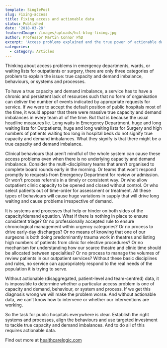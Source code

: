 ```yaml
---
template: SinglePost
slug: Fixing-access
title: Fixing access and actionable data
status: Published
date: '2018-03-28'
featuredImage: /images/uploads/hcl-blog-fixing.jpg
author: Professor Martin Connor PhD
excerpt: 'Access problems explained and the true power of actionable data. '
categories:
  - category: Articles
---
```

Thinking about access problems in emergency departments, wards, or waiting lists for outpatients or surgery, there are only three categories of problem to explain the issue: true capacity and demand imbalance, behaviours, or systems and processes.



To have a true capacity and demand imbalance, a service has to have a chronic and persistent lack of resources such that no form of organisation can deliver the number of events indicated by appropriate requests for service. If we were to accept the default position of public hospitals most of the time, it would appear that there were massive true capacity and demand imbalances in every team all of the time. But that is because the usual headline measures lie. Long waits in Emergency Department, huge and long waiting lists for Outpatients, huge and long waiting lists for Surgery and high numbers of patients waiting too long in hospital beds do not signify true capacity and demand imbalances. What they signify is that there might be a true capacity and demand imbalance.



Clinical behaviours that aren’t mindful of the whole system can cause these access problems even when there is no underlying capacity and demand imbalance. Consider the multi-disciplinary teams that aren’t organised to complete board rounds early in the morning. Or teams that won’t respond promptly to requests from Emergency Department for review or admission. Or won’t process referrals in a timely or consistent way. Or who allow outpatient clinic capacity to be opened and closed without control. Or who select patients out of time-order for assessment or treatment. All these types of behaviours will cause huge variations in supply that will drive long waiting and cause problems irrespective of demand.



It is systems and processes that help or hinder on both sides of the capacity/demand equation. What if there is nothing in place to ensure consistent triage? Or no professionally accepted rule to ensure chronological management within urgency categories? Or no process to drive early-day discharges? Or no means of knowing that one of our surgeons is both doing predominantly trauma work in theatres and listing high numbers of patients from clinic for elective procedures? Or no mechanism for understanding how our scarce theatre and clinic time should be allocated between specialties? Or no process to manage the volumes of review patients in our outpatient services? Without these basic disciplines and rules, no service can appropriately respond to the real needs of the population it is trying to serve.



Without actionable (disaggregated, patient-level and team-centred) data, it is impossible to determine whether a particular access problem is one of capacity and demand, behaviour, or system and process. If we get this diagnosis wrong we will make the problem worse.  And without actionable data, we can’t know how to intervene or whether our interventions are working. 

So the task for public hospitals everywhere is clear. Establish the right systems and processes, align the behaviours and use targeted investment to tackle true capacity and demand imbalances. And to do all of this requires actionable data.



Find out more at [healthcarelogic.com](https://www.healthcarelogic.com)

